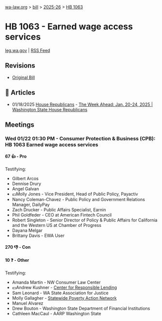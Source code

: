 [wa-law.org](/) > [bill](/bill/) > [2025-26](/bill/2025-26/) > [HB 1063](/bill/2025-26/hb/1063/)

# HB 1063 - Earned wage access services
[leg.wa.gov](https://app.leg.wa.gov/billsummary?BillNumber=1063&Year=2025&Initiative=false) | [RSS Feed](./rss.xml)

## Revisions
* [Original Bill](1/)

## 📰 Articles
* 01/18/2025 [House Republicans](/org/house_republicans/) - [The Week Ahead: Jan. 20-24, 2025 | Washington State House Republicans](https://houserepublicans.wa.gov/week/the-week-ahead-jan-20-24-2025/#:~:text=HB%201063)

## Meetings
### Wed 01/22 01:30 PM - Consumer Protection & Business (CPB): HB 1063 Earned wage access services
#### 67 👍 - Pro
Testifying:
* Gilbert Arcos
* Dennise Drury
* Angel Galvan
* 💵Molly Jones - Vice President, Head of Public Policy, Payactiv
* Nancy Coleman-Chavez - Public Policy and Government Relations Manager, DailyPay
* Zach Drucker - Public Affairs Specialist, Earnin
* Phil Goldfeder - CEO at American Fintech Council
* Robert Singleton - Senior Director of Policy & Public Affairs for California and the Western US at Chamber of Progress
* Dayana Melgar
* Brittany Davis - EWA User

#### 270 👎 - Con

#### 10 ❓ - Other
Testifying:
* Amanda Martin - NW Consumer Law Center
* 💵Andrew Kushner - [Center for Responsible Lending](/org/center_for_responsible_lending/)
* Sam Leonard - WA State Association for Justice
* Molly Gallagher - [Statewide Poverty Action Network](/org/statewide_poverty_action_network/)
* Manuel Alvarez
* Drew Bouton - Washington State Department of Financial Institutions
* Cathleen MacCaul - AARP Washington State
